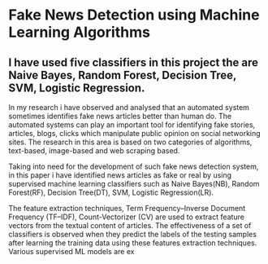 # Fake News Detection using Machine Learning Algorithms
## I have used five classifiers in this project the are Naive Bayes, Random Forest, Decision Tree, SVM, Logistic Regression.

In my research i have observed and analysed that an automated system sometimes identifies fake news articles better than human do. The automated systems can play an important tool for identifying fake stories, articles, blogs, clicks which manipulate public opinion on social networking sites. The research in this area is based on two categories of algorithms, text-based, image-based and web scraping based.

Taking into need for the development of such fake news detection system, in this paper i have identified news articles as fake or real by using supervised machine learning classifiers such as Naive Bayes(NB), Random Forest(RF), Decision Tree(DT), SVM, Logistic Regression(LR). 

The feature extraction techniques, Term Frequency–Inverse Document Frequency (TF–IDF), Count-Vectorizer (CV) are used to extract feature vectors from the textual content of articles. The effectiveness of a set of classifiers is observed when they predict the labels of the testing samples after learning the training data using these features extraction techniques. Various supervised ML models are ex
